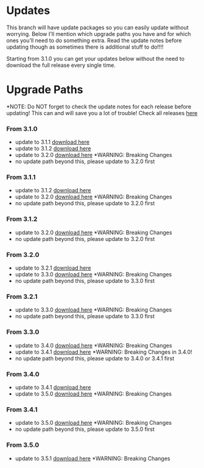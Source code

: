# Updates

This branch will have update packages so you can easily update without worrying. Below I'll mention which upgrade paths you have and for which ones you'll need to do something extra. Read the update notes before updating though as sometimes there is additional stuff to do!!!!

Starting from 3.1.0 you can get your updates below without the need to download the full release every single time.

# Upgrade Paths
*NOTE: Do NOT forget to check the update notes for each release before updating! This can and will save you a lot of trouble! Check all releases [here](https://github.com/jimz011/homekit-infused/releases)

### From 3.1.0
- update to 3.1.1 [download here](https://github.com/jimz011/homekit-infused/raw/updates/update.v3.1.1.zip)
- update to 3.1.2 [download here](https://github.com/jimz011/homekit-infused/raw/updates/3.1.0-to-3.1.2.zip)
- update to 3.2.0 [download here](https://github.com/jimz011/homekit-infused/raw/updates/3.1.0-to-3.2.0.zip) *WARNING: Breaking Changes
- no update path beyond this, please update to 3.2.0 first

### From 3.1.1
- update to 3.1.2 [download here](https://github.com/jimz011/homekit-infused/raw/updates/3.1.1-to-3.1.2.zip)
- update to 3.2.0 [download here](https://github.com/jimz011/homekit-infused/raw/updates/3.1.1-to-3.2.0.zip) *WARNING: Breaking Changes
- no update path beyond this, please update to 3.2.0 first

### From 3.1.2
- update to 3.2.0 [download here](https://github.com/jimz011/homekit-infused/raw/updates/3.1.2-to-3.2.0.zip) *WARNING: Breaking Changes
- no update path beyond this, please update to 3.2.0 first

### From 3.2.0
- update to 3.2.1 [download here](https://github.com/jimz011/homekit-infused/raw/updates/3.2.0-to-3.2.1.zip)
- update to 3.3.0 [download here](https://github.com/jimz011/homekit-infused/raw/updates/3.2.0-to-3.3.0.zip) *WARNING: Breaking Changes
- no update path beyond this, please update to 3.3.0 first

### From 3.2.1
- update to 3.3.0 [download here](https://github.com/jimz011/homekit-infused/raw/updates/3.2.1-to-3.3.0.zip) *WARNING: Breaking Changes
- no update path beyond this, please update to 3.3.0 first

### From 3.3.0
- update to 3.4.0 [download here](https://github.com/jimz011/homekit-infused/raw/updates/3.3.0-to-3.4.0.zip) *WARNING: Breaking Changes
- update to 3.4.1 [download here](https://github.com/jimz011/homekit-infused/raw/updates/3.3.0-to-3.4.1.zip) *WARNING: Breaking Changes in 3.4.0!
- no update path beyond this, please update to 3.4.0 or 3.4.1 first

### From 3.4.0
- update to 3.4.1 [download here](https://github.com/jimz011/homekit-infused/raw/updates/3.4.0-to-3.4.1.zip)
- update to 3.5.0 [download here](https://github.com/jimz011/homekit-infused/raw/updates/3.4.0-to-3.5.0.zip) *WARNING: Breaking Changes

### From 3.4.1
- update to 3.5.0 [download here](https://github.com/jimz011/homekit-infused/raw/updates/3.4.1-to-3.5.0.zip) *WARNING: Breaking Changes
- no update path beyond this, please update to 3.5.0 first

### From 3.5.0
- update to 3.5.1 [download here](https://github.com/jimz011/homekit-infused/raw/updates/3.5.0-to-3.5.1.zip) *WARNING: Breaking Changes
